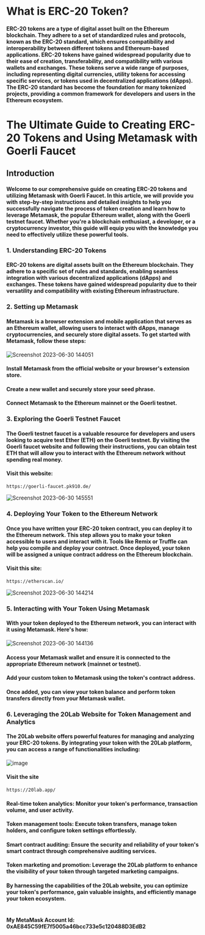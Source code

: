 # What is ERC-20 Token?

#### ERC-20 tokens are a type of digital asset built on the Ethereum blockchain. They adhere to a set of standardized rules and protocols, known as the ERC-20 standard, which ensures compatibility and interoperability between different tokens and Ethereum-based applications. ERC-20 tokens have gained widespread popularity due to their ease of creation, transferability, and compatibility with various wallets and exchanges. These tokens serve a wide range of purposes, including representing digital currencies, utility tokens for accessing specific services, or tokens used in decentralized applications (dApps). The ERC-20 standard has become the foundation for many tokenized projects, providing a common framework for developers and users in the Ethereum ecosystem.

# The Ultimate Guide to Creating ERC-20 Tokens and Using Metamask with Goerli Faucet
## Introduction
#### Welcome to our comprehensive guide on creating ERC-20 tokens and utilizing Metamask with Goerli Faucet. In this article, we will provide you with step-by-step instructions and detailed insights to help you successfully navigate the process of token creation and learn how to leverage Metamask, the popular Ethereum wallet, along with the Goerli testnet faucet. Whether you're a blockchain enthusiast, a developer, or a cryptocurrency investor, this guide will equip you with the knowledge you need to effectively utilize these powerful tools.

### 1. Understanding ERC-20 Tokens
#### ERC-20 tokens are digital assets built on the Ethereum blockchain. They adhere to a specific set of rules and standards, enabling seamless integration with various decentralized applications (dApps) and exchanges. These tokens have gained widespread popularity due to their versatility and compatibility with existing Ethereum infrastructure.

### 2. Setting up Metamask
#### Metamask is a browser extension and mobile application that serves as an Ethereum wallet, allowing users to interact with dApps, manage cryptocurrencies, and securely store digital assets. To get started with Metamask, follow these steps:

![Screenshot 2023-06-30 144051](https://github.com/devanshtyagi26/DTHyperledgerFabric/assets/118974690/be48ad4c-6808-492f-8ac5-ae9ea546a382)

####
#### Install Metamask from the official website or your browser's extension store.
#### Create a new wallet and securely store your seed phrase.
#### Connect Metamask to the Ethereum mainnet or the Goerli testnet.

### 3. Exploring the Goerli Testnet Faucet
#### The Goerli testnet faucet is a valuable resource for developers and users looking to acquire test Ether (ETH) on the Goerli testnet. By visiting the Goerli faucet website and following their instructions, you can obtain test ETH that will allow you to interact with the Ethereum network without spending real money.
#### Visit this website:
    https://goerli-faucet.pk910.de/

![Screenshot 2023-06-30 145551](https://github.com/devanshtyagi26/DTHyperledgerFabric/assets/118974690/12f6911f-151f-4aa6-be5e-9cd74d0bbda4)

### 4. Deploying Your Token to the Ethereum Network
#### Once you have written your ERC-20 token contract, you can deploy it to the Ethereum network. This step allows you to make your token accessible to users and interact with it. Tools like Remix or Truffle can help you compile and deploy your contract. Once deployed, your token will be assigned a unique contract address on the Ethereum blockchain.
#### Visit this site:
    https://etherscan.io/

![Screenshot 2023-06-30 144214](https://github.com/devanshtyagi26/DTHyperledgerFabric/assets/118974690/b2c8a9e6-e366-4992-a758-8ccd626af6c3)

### 5. Interacting with Your Token Using Metamask
#### With your token deployed to the Ethereum network, you can interact with it using Metamask. Here's how:

![Screenshot 2023-06-30 144136](https://github.com/devanshtyagi26/DTHyperledgerFabric/assets/118974690/ad7c33fd-c03f-4e6a-a9be-e678587a2212)

####
#### Access your Metamask wallet and ensure it is connected to the appropriate Ethereum network (mainnet or testnet).
#### Add your custom token to Metamask using the token's contract address.
#### Once added, you can view your token balance and perform token transfers directly from your Metamask wallet.

### 6. Leveraging the 20Lab Website for Token Management and Analytics
#### The 20Lab website offers powerful features for managing and analyzing your ERC-20 tokens. By integrating your token with the 20Lab platform, you can access a range of functionalities including:

![image](https://github.com/devanshtyagi26/DTHyperledgerFabric/assets/118974690/80c22aa2-3bcf-4268-9563-3148b7a51364)

####
#### Visit the site
    https://20lab.app/
#### Real-time token analytics: Monitor your token's performance, transaction volume, and user activity.
#### Token management tools: Execute token transfers, manage token holders, and configure token settings effortlessly.
#### Smart contract auditing: Ensure the security and reliability of your token's smart contract through comprehensive auditing services.
#### Token marketing and promotion: Leverage the 20Lab platform to enhance the visibility of your token through targeted marketing campaigns.
#### By harnessing the capabilities of the 20Lab website, you can optimize your token's performance, gain valuable insights, and efficiently manage your token ecosystem.
# 
# 
#### My MetaMask Account Id: 0xAE845C59fE7f5005a46bcc733e5c120488D3EdB2